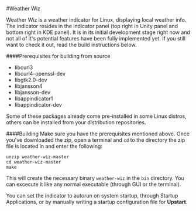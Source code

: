 #Weather Wiz

Weather Wiz is a weather indicator for Linux, displaying
local weather info. The indicator resides in the indicator panel
(top right in Unity panel and bottom right in KDE panel).
It is in its initial development stage right now and not all
of it's potential features have been fully implemented yet.
If you still want to check it out, read the build instructions below.

####Prerequisites for building from source
* libcurl3
* libcurl4-openssl-dev
* libgtk2.0-dev
* libjansson4
* libjansson-dev
* libappindicator1
* libappindicator-dev

Some of these packages already come pre-installed in some Linux distros,
others can be installed from your distribution repositories.

####Building
Make sure you have the prerequisites mentioned above.
Once you've downloaded the zip, open a terminal and `cd` to the directory
the zip file is located in and enter the following:
```
unzip weather-wiz-master
cd weather-wiz-master
make
```
This will create the necessary binary `weather-wiz` in the `bin` directory.
You can excecute it like any normal executable (through GUI or the terminal).

You can set the indicator to autorun on system startup, through Startup Applications,
or by manually writing a startup configuration file for **Upstart**.
